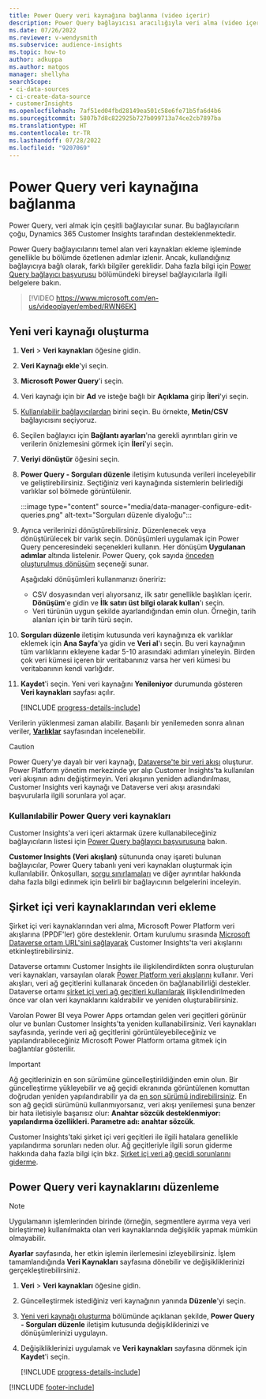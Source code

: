 ```yaml
---
title: Power Query veri kaynağına bağlanma (video içerir)
description: Power Query bağlayıcısı aracılığıyla veri alma (video içerir)
ms.date: 07/26/2022
ms.reviewer: v-wendysmith
ms.subservice: audience-insights
ms.topic: how-to
author: adkuppa
ms.author: matgos
manager: shellyha
searchScope:
- ci-data-sources
- ci-create-data-source
- customerInsights
ms.openlocfilehash: 7af51ed04fbd28149ea501c58e6fe71b5fa6d4b6
ms.sourcegitcommit: 5807b7d8c822925b727b099713a74ce2cb7897ba
ms.translationtype: HT
ms.contentlocale: tr-TR
ms.lasthandoff: 07/28/2022
ms.locfileid: "9207069"
---
```

# <a name="connect-to-a-power-query-data-source"></a>Power Query veri kaynağına bağlanma

Power Query, veri almak için çeşitli bağlayıcılar sunar. Bu bağlayıcıların çoğu, Dynamics 365 Customer Insights tarafından desteklenmektedir.

Power Query bağlayıcılarını temel alan veri kaynakları ekleme işleminde genellikle bu bölümde özetlenen adımlar izlenir. Ancak, kullandığınız bağlayıcıya bağlı olarak, farklı bilgiler gereklidir. Daha fazla bilgi için [Power Query bağlayıcı başvurusu](/power-query/connectors/) bölümündeki bireysel bağlayıcılarla ilgili belgelere bakın.

> [!VIDEO https://www.microsoft.com/en-us/videoplayer/embed/RWN6EK]

## <a name="create-a-new-data-source"></a>Yeni veri kaynağı oluşturma

1. **Veri** > **Veri kaynakları** öğesine gidin.

1. **Veri Kaynağı ekle**'yi seçin.

1. **Microsoft Power Query**'i seçin.

1. Veri kaynağı için bir **Ad** ve isteğe bağlı bir **Açıklama** girip **İleri**'yi seçin.

1. [Kullanılabilir bağlayıcılardan](#available-power-query-data-sources) birini seçin. Bu örnekte, **Metin/CSV** bağlayıcısını seçiyoruz.

1. Seçilen bağlayıcı için **Bağlantı ayarları**'na gerekli ayrıntıları girin ve verilerin önizlemesini görmek için **İleri**'yi seçin.

1. **Veriyi dönüştür** öğesini seçin.

1. **Power Query - Sorguları düzenle** iletişim kutusunda verileri inceleyebilir ve geliştirebilirsiniz. Seçtiğiniz veri kaynağında sistemlerin belirlediği varlıklar sol bölmede görüntülenir.

   :::image type="content" source="media/data-manager-configure-edit-queries.png" alt-text="Sorguları düzenle diyaloğu":::

1. Ayrıca verilerinizi dönüştürebilirsiniz. Düzenlenecek veya dönüştürülecek bir varlık seçin. Dönüşümleri uygulamak için Power Query penceresindeki seçenekleri kullanın. Her dönüşüm **Uygulanan adımlar** altında listelenir. Power Query, çok sayıda [önceden oluşturulmuş dönüşüm](/power-query/power-query-what-is-power-query#transformations) seçeneği sunar.

   Aşağıdaki dönüşümleri kullanmanızı öneririz:

   - CSV dosyasından veri alıyorsanız, ilk satır genellikle başlıkları içerir. **Dönüşüm**'e gidin ve **İlk satırı üst bilgi olarak kullan**'ı seçin.
   - Veri türünün uygun şekilde ayarlandığından emin olun. Örneğin, tarih alanları için bir tarih türü seçin.

1. **Sorguları düzenle** iletişim kutusunda veri kaynağınıza ek varlıklar eklemek için **Ana Sayfa**'ya gidin ve **Veri al**'ı seçin. Bu veri kaynağının tüm varlıklarını ekleyene kadar 5-10 arasındaki adımları yineleyin. Birden çok veri kümesi içeren bir veritabanınız varsa her veri kümesi bu veritabanının kendi varlığıdır.

1. **Kaydet**'i seçin. Yeni veri kaynağını **Yenileniyor** durumunda gösteren **Veri kaynakları** sayfası açılır.

   [!INCLUDE [progress-details-include](includes/progress-details-pane.md)]

Verilerin yüklenmesi zaman alabilir. Başarılı bir yenilemeden sonra alınan veriler, [**Varlıklar**](entities.md) sayfasından incelenebilir.

> [!CAUTION]
> Power Query'ye dayalı bir veri kaynağı, [Dataverse'te bir veri akışı](/power-query/dataflows/overview-dataflows-across-power-platform-dynamics-365) oluşturur. Power Platform yönetim merkezinde yer alıp Customer Insights'ta kullanılan veri akışının adını değiştirmeyin. Veri akışının yeniden adlandırılması, Customer Insights veri kaynağı ve Dataverse veri akışı arasındaki başvurularla ilgili sorunlara yol açar.

### <a name="available-power-query-data-sources"></a>Kullanılabilir Power Query veri kaynakları

Customer Insights'a veri içeri aktarmak üzere kullanabileceğiniz bağlayıcıların listesi için [Power Query bağlayıcı başvurusuna](/power-query/connectors/) bakın.

**Customer Insights (Veri akışları)** sütununda onay işareti bulunan bağlayıcılar, Power Query tabanlı yeni veri kaynakları oluşturmak için kullanılabilir. Önkoşulları, [sorgu sınırlamaları](/power-query/power-query-online-limits) ve diğer ayrıntılar hakkında daha fazla bilgi edinmek için belirli bir bağlayıcının belgelerini inceleyin.

## <a name="add-data-from-on-premises-data-sources"></a>Şirket içi veri kaynaklarından veri ekleme

Şirket içi veri kaynaklarından veri alma, Microsoft Power Platform veri akışlarına (PPDF'ler) göre desteklenir. Ortam kurulumu sırasında [Microsoft Dataverse ortam URL'sini sağlayarak](create-environment.md) Customer Insights'ta veri akışlarını etkinleştirebilirsiniz.

Dataverse ortamını Customer Insights ile ilişkilendirdikten sonra oluşturulan veri kaynakları, varsayılan olarak [Power Platform veri akışlarını](/power-query/dataflows/overview-dataflows-across-power-platform-dynamics-365) kullanır. Veri akışları, veri ağ geçitlerini kullanarak önceden ön bağlanabilirliği destekler. Dataverse ortamı [şirket içi veri ağ geçitleri kullanılarak](/data-integration/gateway/service-gateway-app) ilişkilendirilmeden önce var olan veri kaynaklarını kaldırabilir ve yeniden oluşturabilirsiniz.

Varolan Power BI veya Power Apps ortamdan gelen veri geçitleri görünür olur ve bunları Customer Insights'ta yeniden kullanabilirsiniz. Veri kaynakları sayfasında, yerinde veri ağ geçitlerini görüntüleyebileceğiniz ve yapılandırabileceğiniz Microsoft Power Platform ortama gitmek için bağlantılar gösterilir.

> [!IMPORTANT]
> Ağ geçitlerinizin en son sürümüne güncelleştirildiğinden emin olun. Bir güncelleştirme yükleyebilir ve ağ geçidi ekranında görüntülenen komuttan doğrudan yeniden yapılandırabilir ya da [en son sürümü indirebilirsiniz](https://powerapps.microsoft.com/downloads/). En son ağ geçidi sürümünü kullanmıyorsanız, veri akışı yenilemesi şuna benzer bir hata iletisiyle başarısız olur: **Anahtar sözcük desteklenmiyor: yapılandırma özellikleri. Parametre adı: anahtar sözcük**.
>
> Customer Insights'taki şirket içi veri geçitleri ile ilgili hatalara genellikle yapılandırma sorunları neden olur. Ağ geçitleriyle ilgili sorun giderme hakkında daha fazla bilgi için bkz. [Şirket içi veri ağ geçidi sorunlarını giderme](/data-integration/gateway/service-gateway-tshoot).

## <a name="edit-power-query-data-sources"></a>Power Query veri kaynaklarını düzenleme

> [!NOTE]
> Uygulamanın işlemlerinden birinde (örneğin, segmentlere ayırma veya veri birleştirme) kullanılmakta olan veri kaynaklarında değişiklik yapmak mümkün olmayabilir.
>
> **Ayarlar** sayfasında, her etkin işlemin ilerlemesini izleyebilirsiniz. İşlem tamamlandığında **Veri Kaynakları** sayfasına dönebilir ve değişikliklerinizi gerçekleştirebilirsiniz.

1. **Veri** > **Veri kaynakları** öğesine gidin.

1. Güncelleştirmek istediğiniz veri kaynağının yanında **Düzenle**'yi seçin.

1. [Yeni veri kaynağı oluşturma](#create-a-new-data-source) bölümünde açıklanan şekilde, **Power Query - Sorguları düzenle** iletişim kutusunda değişikliklerinizi ve dönüşümlerinizi uygulayın.

1. Değişikliklerinizi uygulamak ve **Veri kaynakları** sayfasına dönmek için **Kaydet**'i seçin.

   [!INCLUDE [progress-details-include](includes/progress-details-pane.md)]

[!INCLUDE [footer-include](includes/footer-banner.md)]
